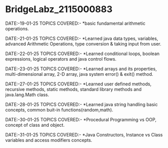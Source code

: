 # BridgeLabz_2115000883

DATE:-19-01-25 TOPICS COVERED:- *basic fundamental arithmetic operations.

DATE:-21-01-25 TOPICS COVERED:- *Learned java data types, variables, advanced Arithmetic Operations, type conversion & taking input from user.

DATE:-22-01-25 TOPICS COVERED:- *Learned conditional loops, boolean expressions, logical operators and java control flows.

DATE:-23-01-25 TOPICS COVERED:- *Learned arrays and its properties, multi-dimensional array, 2-D array, java system error() & exit() method.

DATE:-27-01-25 TOPICS COVERED:- *Learned user defined methods, recursive methods, static methods, standard library methods and java.lang.Math class.

DATE:-28-01-25 TOPICS COVERED:- *Learned java string handling basic concepts, common buit-in functions(random,math).

DATE:-30-01-25 TOPICS COVERED:- *Procedural Programming vs OOP, concept of class and object.

DATE:-31-01-25 TOPICS COVERED:- *Java Constructors, Instance vs Class variables and access modifiers concepts.

